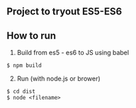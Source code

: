 ## Project to tryout ES5-ES6

## How to run

1. Build from es5 - es6 to JS using babel
```
$ npm build
```
2. Run (with node.js or brower)
```
$ cd dist
$ node <filename>
```
